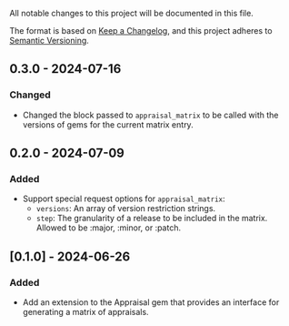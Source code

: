 All notable changes to this project will be documented in this file.

The format is based on [Keep a Changelog](https://keepachangelog.com/en/1.0.0/),
and this project adheres to [Semantic Versioning](https://semver.org/spec/v2.0.0.html).

## 0.3.0 - 2024-07-16
### Changed
- Changed the block passed to `appraisal_matrix` to be called with the versions of gems for the current matrix entry.

## 0.2.0 - 2024-07-09
### Added
- Support special request options for `appraisal_matrix`:
    - `versions`: An array of version restriction strings.
    - `step`: The granularity of a release to be included in the matrix. Allowed to be :major, :minor, or :patch.

## [0.1.0] - 2024-06-26
### Added
- Add an extension to the Appraisal gem that provides an interface for generating a matrix of appraisals.
